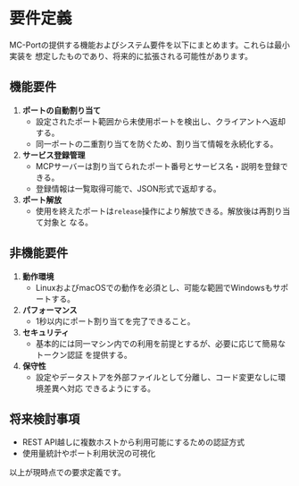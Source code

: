 # 要件定義

MC-Portの提供する機能およびシステム要件を以下にまとめます。これらは最小実装を
想定したものであり、将来的に拡張される可能性があります。

## 機能要件
1. **ポートの自動割り当て**
   - 設定されたポート範囲から未使用ポートを検出し、クライアントへ返却する。
   - 同一ポートの二重割り当てを防ぐため、割り当て情報を永続化する。
2. **サービス登録管理**
   - MCPサーバーは割り当てられたポート番号とサービス名・説明を登録できる。
   - 登録情報は一覧取得可能で、JSON形式で返却する。
3. **ポート解放**
   - 使用を終えたポートは`release`操作により解放できる。解放後は再割り当て対象と
     なる。

## 非機能要件
1. **動作環境**
   - LinuxおよびmacOSでの動作を必須とし、可能な範囲でWindowsもサポートする。
2. **パフォーマンス**
   - 1秒以内にポート割り当てを完了できること。
3. **セキュリティ**
   - 基本的には同一マシン内での利用を前提とするが、必要に応じて簡易なトークン認証
     を提供する。
4. **保守性**
   - 設定やデータストアを外部ファイルとして分離し、コード変更なしに環境差異へ対応
     できるようにする。

## 将来検討事項
- REST API越しに複数ホストから利用可能にするための認証方式
- 使用量統計やポート利用状況の可視化

以上が現時点での要求定義です。
